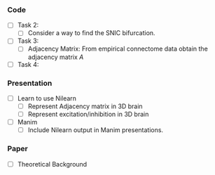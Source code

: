 
### Code
- [ ] Task 2:
  - [ ] Consider a way to find the SNIC bifurcation.
- [ ] Task 3: 
    - [ ] Adjacency Matrix: From empirical connectome data obtain the adjacency matrix $A$
- [ ] Task 4:

### Presentation
- [ ] Learn to use Nilearn
    - [ ] Represent Adjacency matrix in 3D brain
    - [ ] Represent excitation/inhibition in 3D brain
- [ ] Manim 
  - [ ] Include Nilearn output in Manim presentations.

### Paper
- [ ] Theoretical Background


